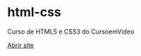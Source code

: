 # html-css
Curso de HTML5 e CSS3 do CursoemVideo

<a href="http://gabrielhcs98.github.io/HTML/exercicios/index.html">Abrir site</a>